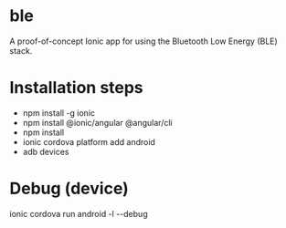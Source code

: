 # ble

A proof-of-concept Ionic app for using the Bluetooth Low Energy (BLE) stack.

# Installation steps

- npm install -g ionic
- npm install @ionic/angular @angular/cli
- npm install
- ionic cordova platform add android
- adb devices

# Debug (device)

ionic cordova run android -l --debug
